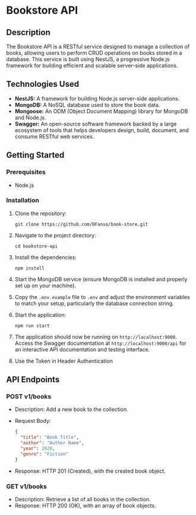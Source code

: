 # Bookstore API

## Description

The Bookstore API is a RESTful service designed to manage a collection of books, allowing users to perform CRUD operations on books stored in a database. This service is built using NestJS, a progressive Node.js framework for building efficient and scalable server-side applications.

## Technologies Used

- **NestJS:** A framework for building Node.js server-side applications.
- **MongoDB:** A NoSQL database used to store the book data.
- **Mongoose:** An ODM (Object Document Mapping) library for MongoDB and Node.js.
- **Swagger:** An open-source software framework backed by a large ecosystem of tools that helps developers design, build, document, and consume RESTful web services.

## Getting Started

### Prerequisites

- Node.js

### Installation

1. Clone the repository:

   ```
   git clone https://github.com/DFanso/book-store.git
   ```

2. Navigate to the project directory:

   ```
   cd bookstore-api
   ```

3. Install the dependencies:

   ```
   npm install
   ```

4. Start the MongoDB service (ensure MongoDB is installed and properly set up on your machine).

5. Copy the `.env.example` file to `.env` and adjust the environment variables to match your setup, particularly the database connection string.

6. Start the application:

   ```
   npm run start
   ```

7. The application should now be running on `http://localhost:9000`. Access the Swagger documentation at `http://localhost:9000/api` for an interactive API documentation and testing interface.
8. Use the Token in Header Authentication

## API Endpoints

### POST v1/books

- Description: Add a new book to the collection.
- Request Body:

  ```json
  {
    "title": "Book Title",
    "author": "Author Name",
    "year": 2020,
    "genre": "Fiction"
  }
  ```

- Response: HTTP 201 (Created), with the created book object.

### GET v1/books

- Description: Retrieve a list of all books in the collection.
- Response: HTTP 200 (OK), with an array of book objects.
